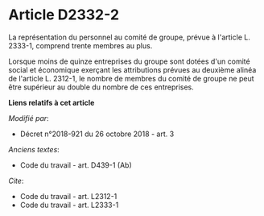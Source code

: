 # Article D2332-2

La représentation du personnel au comité de groupe, prévue à l'article L. 2333-1, comprend trente membres au plus. 

Lorsque moins de quinze entreprises du groupe sont dotées d'un comité social et économique exerçant les attributions prévues
au deuxième alinéa de l'article L. 2312-1, le nombre de membres du comité de groupe ne peut être supérieur au double du
nombre de ces entreprises.

**Liens relatifs à cet article**

_Modifié par_:

  - Décret n°2018-921 du 26 octobre 2018 - art. 3

_Anciens textes_:

  - Code du travail - art. D439-1 (Ab)

_Cite_:

  - Code du travail - art. L2312-1
  - Code du travail - art. L2333-1
